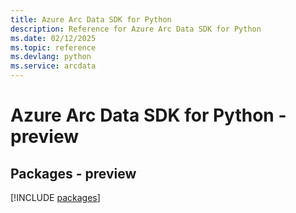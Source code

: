 ```yaml
---
title: Azure Arc Data SDK for Python
description: Reference for Azure Arc Data SDK for Python
ms.date: 02/12/2025
ms.topic: reference
ms.devlang: python
ms.service: arcdata
---
```

# Azure Arc Data SDK for Python - preview
## Packages - preview
[!INCLUDE [packages](arc-data-index.md)]